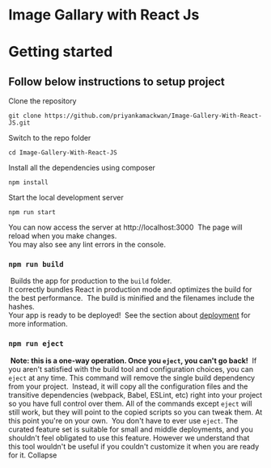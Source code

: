 # Image Gallary with React Js

# Getting started

## Follow below instructions to setup project

Clone the repository

    git clone https://github.com/priyankamackwan/Image-Gallery-With-React-JS.git

Switch to the repo folder

    cd Image-Gallery-With-React-JS

Install all the dependencies using composer

    npm install

Start the local development server

    npm run start

You can now access the server at http://localhost:3000
​
The page will reload when you make changes.\
You may also see any lint errors in the console.
​
### `npm run build`
​
Builds the app for production to the `build` folder.\
It correctly bundles React in production mode and optimizes the build for the best performance.
​
The build is minified and the filenames include the hashes.\
Your app is ready to be deployed!
​
See the section about [deployment](https://facebook.github.io/create-react-app/docs/deployment) for more information.
​
### `npm run eject`
​
**Note: this is a one-way operation. Once you `eject`, you can't go back!**
​
If you aren't satisfied with the build tool and configuration choices, you can `eject` at any time. This command will remove the single build dependency from your project.
​
Instead, it will copy all the configuration files and the transitive dependencies (webpack, Babel, ESLint, etc) right into your project so you have full control over them. All of the commands except `eject` will still work, but they will point to the copied scripts so you can tweak them. At this point you're on your own.
​
You don't have to ever use `eject`. The curated feature set is suitable for small and middle deployments, and you shouldn't feel obligated to use this feature. However we understand that this tool wouldn't be useful if you couldn't customize it when you are ready for it.
Collapse
